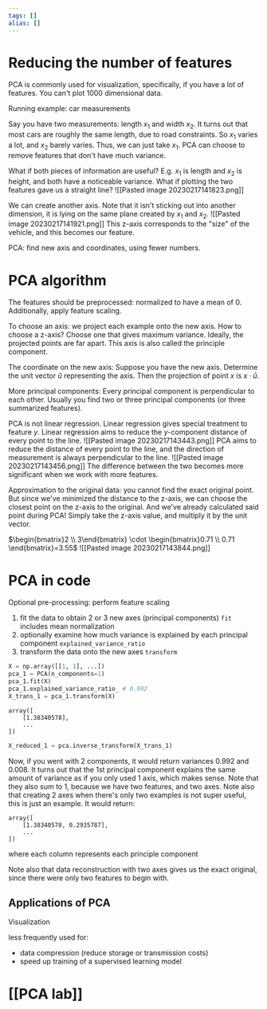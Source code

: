 ```yaml
---
tags: []
alias: []
---
```

# Reducing the number of features
PCA is commonly used for visualization, specifically, if you have a lot of features. You can't plot 1000 dimensional data.

Running example: car measurements

Say you have two measurements: length $x_{1}$ and width $x_{2}$. 
It turns out that most cars are roughly the same length, due to road constraints.
So $x_1$ varies a lot, and $x_2$ barely varies. 
Thus, we can just take $x_1$. 
PCA can choose to remove features that don't have much variance.

What if both pieces of information are useful? E.g. $x_1$ is length and $x_2$ is height, and both have a noticeable variance.
What if plotting the two features gave us a straight line?
![[Pasted image 20230217141823.png]]

We can create another axis. Note that it isn't sticking out into another dimension, it is lying on the same plane created by $x_1$ and $x_2$.
![[Pasted image 20230217141921.png]]
This z-axis corresponds to the "size" of the vehicle, and this becomes our feature.

PCA: find new axis and coordinates, using fewer numbers. 

# PCA algorithm
The features should be preprocessed: normalized to have a mean of 0. 
Additionally, apply feature scaling.

To choose an axis: we project each example onto the new axis. 
How to choose a z-axis? 
Choose one that gives maximum variance. Ideally, the projected points are far apart.
This axis is also called the principle component. 

The coordinate on the new axis:
Suppose you have the new axis. Determine the unit vector $\hat u$ representing the axis. Then the projection of point $x$ is $x\cdot \hat u$.

More principal components: 
Every principal component is perpendicular to each other. 
Usually you find two or three principal components (or three summarized features). 

PCA is not linear regression. Linear regression gives special treatment to feature $y$. Linear regression aims to reduce the $y$-component distance of every point to the line. 
![[Pasted image 20230217143443.png]]
PCA aims to reduce the distance of every point to the line, and the direction of measurement is always perpendicular to the line.
![[Pasted image 20230217143456.png]]
The difference between the two becomes more significant when we work with more features.

Approximation to the original data:
you cannot find the exact original point.
But since we've minimized the distance to the z-axis, we can choose the closest point on the z-axis to the original. And we've already calculated said point during PCA!
Simply take the z-axis value, and multiply it by the unit vector. 

$\begin{bmatrix}2 \\ 3\end{bmatrix} \cdot \begin{bmatrix}0.71 \\ 0.71 \end{bmatrix}=3.55$
![[Pasted image 20230217143844.png]]


# PCA in code
Optional pre-processing: perform feature scaling
1. fit the data to obtain 2 or 3 new axes (principal components)
   `fit` includes mean normalization
2. optionally examine how much variance is explained by each principal component
   `explained_variance_ratio`
3. transform the data onto the new axes
   `transform`

```python
X = np.array([[1, 1], ...])
pca_1 = PCA(n_components=1)
pca_1.fit(X)
pca_1.explained_variance_ratio_ # 0.992
X_trans_1 = pca_1.transform(X)
```
```
array([
	[1.38340578],
	...
])
```

```python
X_reduced_1 = pca.inverse_transform(X_trans_1)
```

Now, if you went with 2 components, it would return variances 0.992 and 0.008. It turns out that the 1st principal component explains the same amount of variance as if you only used 1 axis, which makes sense. Note that they also sum to 1, because we have two features, and two axes. Note also that creating 2 axes when there's only two examples is not super useful, this is just an example. It would return:
```
array([
	[1.38340578, 0.2935787],
	...
])
```
where each column represents each principle component

Note also that data reconstruction with two axes gives us the exact original, since there were only two features to begin with.

## Applications of PCA
Visualization

less frequently used for:
- data compression (reduce storage or transmission costs)
- speed up training of a supervised learning model

# [[PCA lab]]